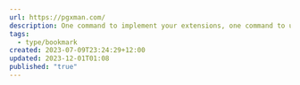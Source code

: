 ```yaml
---
url: https://pgxman.com/
description: One command to implement your extensions, one command to update.Local developer experience, exactly like production.
tags:
  - type/bookmark
created: 2023-07-09T23:24:29+12:00
updated: 2023-12-01T01:08
published: "true"
---
```


